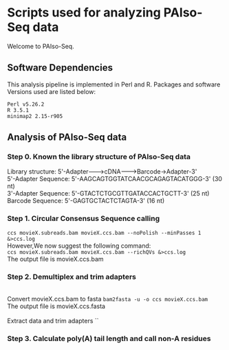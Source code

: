 # Scripts used for analyzing PAIso-Seq data
Welcome to PAIso-Seq.

## Software Dependencies
This analysis pipeline is implemented in Perl and R. Packages and software Versions used are listed below:
```
Perl v5.26.2
R 3.5.1
minimap2 2.15-r905
```

## Analysis of PAIso-Seq data
### Step 0. Known the library structure of PAIso-Seq data</br>
Library structure: 5'-Adapter--->cDNA--->Barcode->Adapter-3'</br>
5'-Adapter Sequence: 5'-AAGCAGTGGTATCAACGCAGAGTACATGGG-3' (30 nt)</br>
3'-Adapter Sequence: 5'-GTACTCTGCGTTGATACCACTGCTT-3' (25 nt)</br>
Barcode Sequence: 5'-GAGTGCTACTCTAGTA-3' (16 nt)</br>
### Step 1. Circular Consensus Sequence calling
`ccs movieX.subreads.bam movieX.ccs.bam --noPolish --minPasses 1 &>ccs.log`
</br>However,We now suggest the following command:</br>
`ccs movieX.subreads.bam movieX.ccs.bam --richQVs &>ccs.log`
</br>The output file is movieX.ccs.bam
### Step 2. Demultiplex and trim adapters
</br>Convert movieX.ccs.bam to fasta
`bam2fasta -u -o ccs movieX.ccs.bam`
</br>The output file is movieX.ccs.fasta
</br>
</br>Extract data and trim adapters
``
### Step 3. Calculate poly(A) tail length and call non-A residues

